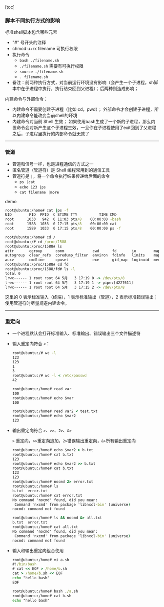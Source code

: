 [toc]

### 脚本不同执行方式的影响

标准shell脚本包含哪些元素

- "#" 号开头的注释
- chmod u+rx filename 可执行权限
- 执行命令
  - `bash ./filename.sh`
  - `./filename.sh`   需要有可执行权限
  - `source ./filename.sh`
  - `. filename.sh`
- 备注：前两种执行方式，对当前运行环境没有影响（会产生一个子进程，sh脚本中在子进程中执行，执行结束回到父进程）；后两种则造成影响；

内建命令与外部命令：

- 内建命令不需要创建子进程（比如 cd，pwd）；
  外部命令才会创建子进程，所以内建命令能改变当前shell的环境
- 内建命令对当前 Shell 生效；
  如果使用bash生成了一个新的子进程，那么内置命令会对新产生这个子进程生效，一旦你在子进程使用了exit回到了父进程之后，子进程里执行的内部命令就无效了

---

### 管道

- 管道和信号一样，也是进程通信的方式之一
- 匿名管道（管道符）是 Shell 编程常用到的通信工具
- 管道符是 `|`，将一个命令执行结果传递给后面的命令
  - `ps |cat`
  - `echo 123 |ps`
  - `cat filename |more`

 demo

```cmd
root@ubuntu:/home# cat |ps -f
UID        PID  PPID  C STIME TTY          TIME CMD
root      1033   942  0 11:03 pts/8    00:00:00 -bash
root      1588  1033  0 17:15 pts/8    00:00:00 cat
root      1589  1033  0 17:15 pts/8    00:00:00 ps -f
```

```cmd
root@ubuntu:/home# cd /
root@ubuntu:/# cd /proc/1588
root@ubuntu:/proc/1588# ls
attr       cgroup      comm             cwd      fd       io        map_files  mountinfo   net        oom_adj        pagemap      projid_map  schedstat  smaps         stat    syscall  timerslack_ns
autogroup  clear_refs  coredump_filter  environ  fdinfo   limits    maps       mounts      ns         oom_score      patch_state  root        sessionid  smaps_rollup  statm   task     uid_map
auxv       cmdline     cpuset           exe      gid_map  loginuid  mem        mountstats  numa_maps  oom_score_adj  personality  sched       setgroups  stack         status  timers   wchan
root@ubuntu:/proc/1588# cd fd
root@ubuntu:/proc/1588/fd# ls -l
total 0
lrwx------ 1 root root 64 5月   3 17:19 0 -> /dev/pts/8
l-wx------ 1 root root 64 5月   3 17:19 1 -> pipe:[4227611]
lrwx------ 1 root root 64 5月   3 17:15 2 -> /dev/pts/8
```

这里的 0 表示标准输入（终端），1  表示标准输出（管道），2 表示标准错误输出；使用管道符时尽量规避内建命令。

---

### 重定向

- 一个进程默认会打开标准输入、标准输出、错误输出三个文件描述符

- 输入重定向符合  `<`： 

  ```cmd
  root@ubuntu:/# wc -l 
  123
  123
  1
  3
  root@ubuntu:/# wc -l < /etc/passwd
  42
  ```

  ```cmd
  root@ubuntu:/home# read var
  100
  root@ubuntu:/home# echo $var
  100
  
  root@ubuntu:/home# read var2 < test.txt 
  root@ubuntu:/home# echo $var2
  123
  ```

- 输出重定向符合 `>`、`>>`、`2>`、`&>`

  `>` 重定向，`>>`重定向追加，`2>`错误输出重定向，`&>`所有输出重定向

  ```cmd
  root@ubuntu:/home# echo $var2 > b.txt
  root@ubuntu:/home# cat b.txt 
  123
  root@ubuntu:/home# echo $var2 >> b.txt
  root@ubuntu:/home# cat b.txt 
  123
  123
  root@ubuntu:/home# nocmd 2> error.txt
  root@ubuntu:/home# ls
  b.txt  error.txt
  root@ubuntu:/home# cat error.txt 
  No command 'nocmd' found, did you mean:
   Command 'nxcmd' from package 'libnxcl-bin' (universe)
  nocmd: command not found
  
  root@ubuntu:/home# ls && nocmd &> all.txt
  b.txt  error.txt
  root@ubuntu:/home# cat all.txt 
  No command 'nocmd' found, did you mean:
   Command 'nxcmd' from package 'libnxcl-bin' (universe)
  nocmd: command not found
  ```

- 输入和输出重定向组合使用

  ```cmd
  root@ubuntu:/home# vi a.sh 
  #!/bin/bash
  # cat << EOF > /home/b.sh
  cat > /home/b.sh << EOF
  echo "hello bash"
  EOF
  
  root@ubuntu:/home# bash ./a.sh 
  root@ubuntu:/home# cat b.sh 
  echo "hello bash"
  ```











